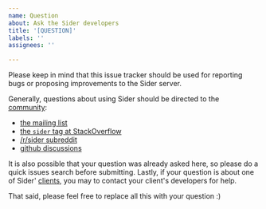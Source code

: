 ```yaml
---
name: Question
about: Ask the Sider developers
title: '[QUESTION]'
labels: ''
assignees: ''

---
```


Please keep in mind that this issue tracker should be used for reporting bugs or proposing improvements to the Sider server.

Generally, questions about using Sider should be directed to the [community](https://sider.io/community):

* [the mailing list](https://groups.google.com/forum/#!forum/sider-db)
* [the `sider` tag at StackOverflow](http://stackoverflow.com/questions/tagged/sider)
* [/r/sider subreddit](http://www.reddit.com/r/sider)
* [github discussions](https://github.com/sider/sider/discussions)

It is also possible that your question was already asked here, so please do a quick issues search before submitting. Lastly, if your question is about one of Sider' [clients](https://sider.io/clients), you may to contact your client's developers for help.

That said, please feel free to replace all this with your question :)
